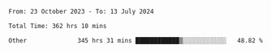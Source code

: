 

<!--START_SECTION:waka-->

```txt
From: 23 October 2023 - To: 13 July 2024

Total Time: 362 hrs 10 mins

Other              345 hrs 31 mins ████████████▒░░░░░░░░░░░░   48.82 %
```

<!--END_SECTION:waka-->
